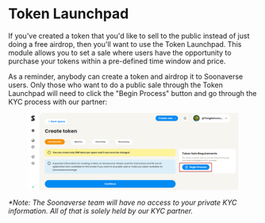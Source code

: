 # Token Launchpad

If you've created a token that you'd like to sell to the public instead of just doing a free airdrop, then you'll want to use the Token Launchpad. This module allows you to set a sale where users have the opportunity to purchase your tokens within a pre-defined time window and price.

As a reminder, anybody can create a token and airdrop it to Soonaverse users. Only those who want to do a public sale through the Token Launchpad will need to click the "Begin Process" button and go through the KYC process with our partner:

<figure><img src="../../.gitbook/assets/image (5) (3).png" alt=""><figcaption></figcaption></figure>

_\*Note: The Soonaverse team will have no access to your private KYC information. All of that is solely held by our KYC partner._
